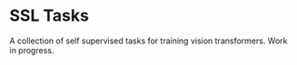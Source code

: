 # SSL Tasks

A collection of self supervised tasks for training vision transformers. Work in progress.
